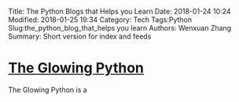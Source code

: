 Title: The Python Blogs that Helps you Learn
Date: 2018-01-24 10:24
Modified: 2018-01-25 19:34
Category: Tech
Tags:Python
Slug:the_python_blog_that_helps you learn
Authors: Wenxuan Zhang
Summary: Short version for index and feeds

# [The Glowing Python](https://glowingpython.blogspot.com/)

The Glowing Python is a 
